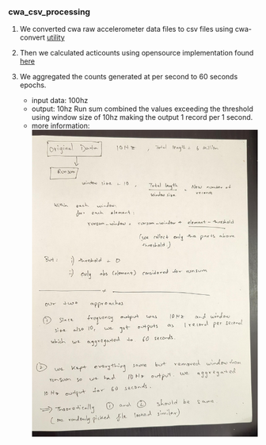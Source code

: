 ### cwa_csv_processing

1. We converted cwa raw accelerometer data files to csv files using cwa-convert [utility](https://github.com/openmovementproject/openmovement/blob/master/Software/AX3/cwa-convert/c/README.md)

2. Then we calculated acticounts using opensource implementation found [here](https://github.com/jbrond/ActigraphCounts/blob/master/R/Python_G_to_sec.py)

3. We aggregated the counts generated at per second to 60 seconds epochs.
    - input data: 100hz
    - output: 10hz
        Run sum combined the values exceeding the threshold using window size of 10hz
        making the output 1 record per 1 second.
    - more information: ![here](../../artefacts/output_freq_cwa_csv.jpeg)